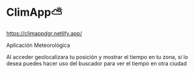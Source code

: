# ClimApp⛅

https://climappdgr.netlify.app/

Aplicación Meteorológica

Al acceder geolocalizara tu posición y mostrar el tiempo en tu zona, si lo desea puedes hacer uso del buscador para ver el tiempo en otra ciudad
